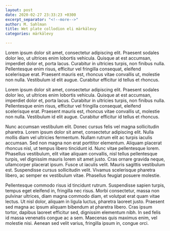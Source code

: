 ```yaml
---
layout: post
date: 2020-02-27 23:33:23 +0300
excerpt_separator: "<!--more-->"
author: M. Sahlman
title: Wet plate collodion eli märkälevy
categories: märkälevy

---
```

Lorem ipsum dolor sit amet, consectetur adipiscing elit. Praesent sodales dolor leo, ut ultrices enim lobortis vehicula. Quisque at est accumsan, imperdiet dolor et, porta lacus. Curabitur in ultricies turpis, non finibus nulla. Pellentesque enim risus, efficitur vel fringilla consequat, eleifend scelerisque erat. Praesent mauris est, rhoncus vitae convallis ut, molestie non nulla. Vestibulum id elit augue. Curabitur efficitur id tellus et rhoncus.

<!--more-->

Lorem ipsum dolor sit amet, consectetur adipiscing elit. Praesent sodales dolor leo, ut ultrices enim lobortis vehicula. Quisque at est accumsan, imperdiet dolor et, porta lacus. Curabitur in ultricies turpis, non finibus nulla. Pellentesque enim risus, efficitur vel fringilla consequat, eleifend scelerisque erat. Praesent mauris est, rhoncus vitae convallis ut, molestie non nulla. Vestibulum id elit augue. Curabitur efficitur id tellus et rhoncus.

Nunc accumsan vestibulum elit. Donec cursus felis vel magna sollicitudin pharetra. Lorem ipsum dolor sit amet, consectetur adipiscing elit. Nulla mollis diam vel ultricies fermentum. Nullam rutrum elit ac turpis iaculis accumsan. Sed non magna non erat porttitor elementum. Aliquam placerat rhoncus nisl, ut tempus libero tincidunt id. Nunc vitae pellentesque lorem. Phasellus vestibulum, elit vitae aliquam convallis, nisl tellus pellentesque turpis, vel dignissim mauris lorem sit amet justo. Cras ornare gravida neque, ullamcorper placerat ipsum. Fusce ut iaculis velit. Mauris sagittis vestibulum est. Suspendisse cursus sollicitudin velit. Vivamus scelerisque pharetra libero, ac semper ex vestibulum vitae. Phasellus feugiat posuere molestie.

Pellentesque commodo risus id tincidunt rutrum. Suspendisse sapien turpis, tempus eget eleifend in, fringilla nec risus. Morbi consectetur, massa non pulvinar ultrices, diam magna commodo diam, et volutpat erat quam vitae lectus. Ut nisl dolor, aliquam in ligula luctus, pharetra laoreet justo. Praesent sed magna ac ipsum aliquam bibendum at pharetra libero. Cras ipsum tortor, dapibus laoreet efficitur sed, dignissim elementum nibh. In sed felis id massa venenatis congue ac a sem. Maecenas quis maximus enim, vel molestie nisi. Aenean sed velit varius, fringilla ipsum in, congue orci.